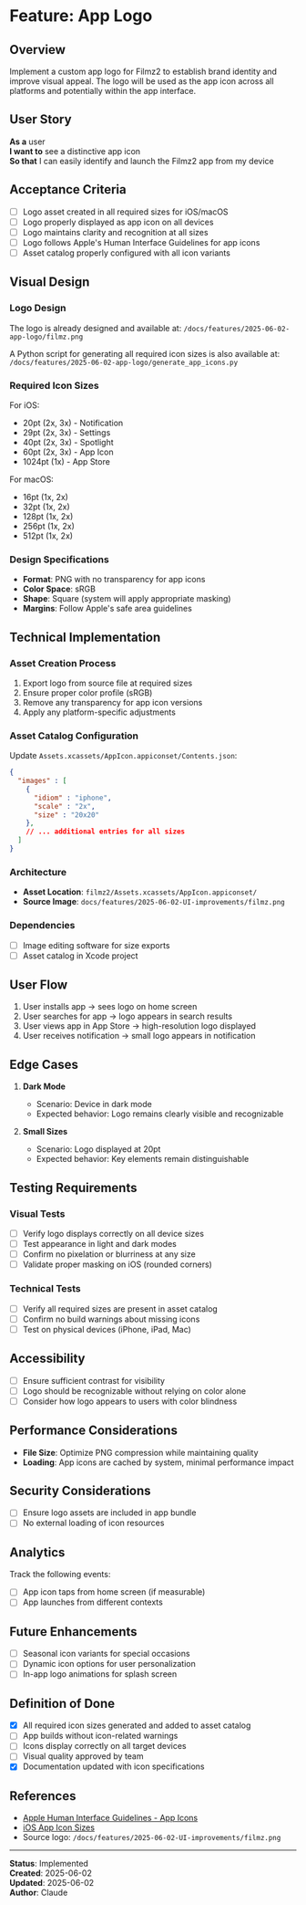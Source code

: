 # Feature: App Logo

## Overview

Implement a custom app logo for Filmz2 to establish brand identity and improve visual appeal. The logo will be used as the app icon across all platforms and potentially within the app interface.

## User Story

**As a** user  
**I want to** see a distinctive app icon  
**So that** I can easily identify and launch the Filmz2 app from my device

## Acceptance Criteria

- [ ] Logo asset created in all required sizes for iOS/macOS
- [ ] Logo properly displayed as app icon on all devices
- [ ] Logo maintains clarity and recognition at all sizes
- [ ] Logo follows Apple's Human Interface Guidelines for app icons
- [ ] Asset catalog properly configured with all icon variants

## Visual Design

### Logo Design

The logo is already designed and available at: `/docs/features/2025-06-02-app-logo/filmz.png`

A Python script for generating all required icon sizes is also available at: `/docs/features/2025-06-02-app-logo/generate_app_icons.py`

### Required Icon Sizes

For iOS:

- 20pt (2x, 3x) - Notification
- 29pt (2x, 3x) - Settings
- 40pt (2x, 3x) - Spotlight
- 60pt (2x, 3x) - App Icon
- 1024pt (1x) - App Store

For macOS:

- 16pt (1x, 2x)
- 32pt (1x, 2x)
- 128pt (1x, 2x)
- 256pt (1x, 2x)
- 512pt (1x, 2x)

### Design Specifications

- **Format**: PNG with no transparency for app icons
- **Color Space**: sRGB
- **Shape**: Square (system will apply appropriate masking)
- **Margins**: Follow Apple's safe area guidelines

## Technical Implementation

### Asset Creation Process

1. Export logo from source file at required sizes
2. Ensure proper color profile (sRGB)
3. Remove any transparency for app icon versions
4. Apply any platform-specific adjustments

### Asset Catalog Configuration

Update `Assets.xcassets/AppIcon.appiconset/Contents.json`:

```json
{
  "images" : [
    {
      "idiom" : "iphone",
      "scale" : "2x",
      "size" : "20x20"
    },
    // ... additional entries for all sizes
  ]
}
```

### Architecture

- **Asset Location**: `filmz2/Assets.xcassets/AppIcon.appiconset/`
- **Source Image**: `docs/features/2025-06-02-UI-improvements/filmz.png`

### Dependencies

- [ ] Image editing software for size exports
- [ ] Asset catalog in Xcode project

## User Flow

1. User installs app → sees logo on home screen
2. User searches for app → logo appears in search results
3. User views app in App Store → high-resolution logo displayed
4. User receives notification → small logo appears in notification

## Edge Cases

1. **Dark Mode**
   - Scenario: Device in dark mode
   - Expected behavior: Logo remains clearly visible and recognizable

2. **Small Sizes**
   - Scenario: Logo displayed at 20pt
   - Expected behavior: Key elements remain distinguishable

## Testing Requirements

### Visual Tests

- [ ] Verify logo displays correctly on all device sizes
- [ ] Test appearance in light and dark modes
- [ ] Confirm no pixelation or blurriness at any size
- [ ] Validate proper masking on iOS (rounded corners)

### Technical Tests

- [ ] Verify all required sizes are present in asset catalog
- [ ] Confirm no build warnings about missing icons
- [ ] Test on physical devices (iPhone, iPad, Mac)

## Accessibility

- [ ] Ensure sufficient contrast for visibility
- [ ] Logo should be recognizable without relying on color alone
- [ ] Consider how logo appears to users with color blindness

## Performance Considerations

- **File Size**: Optimize PNG compression while maintaining quality
- **Loading**: App icons are cached by system, minimal performance impact

## Security Considerations

- [ ] Ensure logo assets are included in app bundle
- [ ] No external loading of icon resources

## Analytics

Track the following events:

- [ ] App icon taps from home screen (if measurable)
- [ ] App launches from different contexts

## Future Enhancements

- [ ] Seasonal icon variants for special occasions
- [ ] Dynamic icon options for user personalization
- [ ] In-app logo animations for splash screen

## Definition of Done

- [x] All required icon sizes generated and added to asset catalog
- [ ] App builds without icon-related warnings
- [ ] Icons display correctly on all target devices
- [ ] Visual quality approved by team
- [x] Documentation updated with icon specifications

## References

- [Apple Human Interface Guidelines - App Icons](https://developer.apple.com/design/human-interface-guidelines/app-icons)
- [iOS App Icon Sizes](https://developer.apple.com/design/human-interface-guidelines/ios/icons-and-images/app-icon/)
- Source logo: `/docs/features/2025-06-02-UI-improvements/filmz.png`

---

**Status**: Implemented  
**Created**: 2025-06-02  
**Updated**: 2025-06-02  
**Author**: Claude
